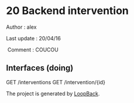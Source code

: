 # 20 Backend intervention

 Author : alex
 
 Last update : 20/04/16
 
 Comment : COUCOU


## Interfaces (doing)

GET /interventions
GET /intervention/{id}

The project is generated by [LoopBack](http://loopback.io).
